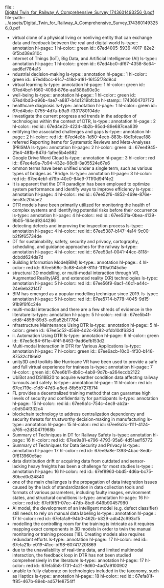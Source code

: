 file:: [Digital_Twin_for_Railway_A_Comprehensive_Survey_1743601493256_0.pdf](../assets/Digital_Twin_for_Railway_A_Comprehensive_Survey_1743601493256_0.pdf)
file-path:: ../assets/Digital_Twin_for_Railway_A_Comprehensive_Survey_1743601493256_0.pdf

- virtual clone of a physical living or nonliving entity that can exchange data and feedback between the real and digital world
  ls-type:: annotation
  hl-page:: 1
  hl-color:: green
  id:: 67ed4005-5936-4017-82e2-6f5bd38e310c
- Internet of Things (IoT), Big Data, and Artificial Intelligence (AI) 
  ls-type:: annotation
  hl-page:: 1
  hl-color:: green
  id:: 67ed4bc0-df67-4358-8c64-aad6ef784a15
- ndustrial decision-making
  ls-type:: annotation
  hl-page:: 1
  hl-color:: green
  id:: 67ed4bcc-91c7-418d-a181-16155f78d9cd
- virtual learning
  ls-type:: annotation
  hl-page:: 1
  hl-color:: green
  id:: 67ed4bcf-f660-406d-876e-aa1586a90e3c
- well-being
  ls-type:: annotation
  hl-page:: 1
  hl-color:: green
  id:: 67ed4bd3-a96b-4ae7-a887-b4d1219bfcba
  hl-stamp:: 1743604707172
- healthcare diagnosis
  ls-type:: annotation
  hl-page:: 1
  hl-color:: green
  id:: 67ed4bdc-0755-4d7a-b9a9-f331780104de
- investigate the current progress and trends in the adoption of technologies within the context of DTR,
  ls-type:: annotation
  hl-page:: 2
  hl-color:: red
  id:: 67ed4e23-4224-4b2b-95cd-89e687cea939
- entifying the associated challenges and gaps
  ls-type:: annotation
  hl-page:: 2
  hl-color:: red
  id:: 67ed4e8b-1d50-4ecb-883b-f8d1bfeae188
- referred Reporting Items for Systematic Reviews and Meta-Analyses (PRISMA
  ls-type:: annotation
  hl-page:: 2
  hl-color:: green
  id:: 67ee4945-21e4-481b-847d-1afee5b4e882
- Google Drive Word Cloud
  ls-type:: annotation
  hl-page:: 3
  hl-color:: red
  id:: 67ee4e9a-7b94-432e-98d8-3a05524e67e6
- ommon terms have been unified under a single term, such as various types of bridges as "Bridge.
  ls-type:: annotation
  hl-page:: 3
  hl-color:: red
  id:: 67ee4ebf-d79b-40c0-84e9-711f0d94f4e2
- It is apparent that the DTR paradigm has been employed to optimize system performance and identify ways to improve efficiency
  ls-type:: annotation
  hl-page:: 4
  hl-color:: red
  id:: 67ee52f6-4852-469e-876e-5ec8fc20dae2
- DTR models have been primarily utilized for monitoring the health of complex systems and identifying potential risks before their occurrence
  ls-type:: annotation
  hl-page:: 4
  hl-color:: red
  id:: 67ee531a-0bea-4139-9b05-164ed9244286
- detecting defects and improving the inspection process
  ls-type:: annotation
  hl-page:: 4
  hl-color:: red
  id:: 67ee5387-b147-4a14-9c00-b2f9f65734de
- DT for sustainability, safety, security and privacy, cartography, scheduling, and guidance approaches for the railway
  ls-type:: annotation
  hl-page:: 4
  hl-color:: red
  id:: 67ee53af-0041-44cc-8118-dcbdd624da7d
- Building Information Model(BIM) 
  ls-type:: annotation
  hl-page:: 4
  hl-color:: red
  id:: 67ee568c-3c88-4c56-811d-1f19a0145d5e
- structural 3D modelling, or multi-modal interaction through VR, Augmented Reality(AR), and extended reality (XR) technologies
  ls-type:: annotation
  hl-page:: 5
  hl-color:: red
  id:: 67ee56f9-8ac1-46c1-a44c-24e6eb3214f7
- BIM has emerged as a popular modelling technique since 2019.
  ls-type:: annotation
  hl-page:: 5
  hl-color:: red
  id:: 67ee5714-b778-4045-9d15-91b9f6f6c24e
- multi-modal interaction and there are a few shreds of evidence in the literature
  ls-type:: annotation
  hl-page:: 5
  hl-color:: red
  id:: 67ee5b4f-efd8-4858-89d3-ed9a52b17784
- nfrastructure Maintenance Using DTR
  ls-type:: annotation
  hl-page:: 5
  hl-color:: green
  id:: 67ee5c52-d568-4d2c-9382-afdb10df632d
- ii. Automation Using DTR
  ls-type:: annotation
  hl-page:: 6
  hl-color:: green
  id:: 67ee5c84-6f1e-4f4f-8463-9ad6efb153d2
- Multi-modal Interaction in DTR for Various Applications
  ls-type:: annotation
  hl-page:: 7
  hl-color:: green
  id:: 67ee6acb-10c0-4f30-b148-87532cf19a62
- unity3D and toolkits like Hurricane VR have been used to provide a safe and full virtual experience for trainees
  ls-type:: annotation
  hl-page:: 7
  hl-color:: green
  id:: 67ee6b11-db9c-4ab9-9d7b-a264ecdb2122
- UbiBot and DS18B20 to acquire weather condition data affecting railway turnouts and safety.
  ls-type:: annotation
  hl-page:: 11
  hl-color:: red
  id:: 67ee719c-c1d8-47d3-a8ed-8fb5b72787f4
- FL provides a decentralized training method that can guarantee high levels of security and confidentiality for participants
  ls-type:: annotation
  hl-page:: 15
  hl-color:: red
  id:: 67ee9a1c-754c-4ec9-ab2a-c0d504f332c4
- blockchain technology to address centralization dependency and security threats for trustworthy decision-making in manufacturing
  ls-type:: annotation
  hl-page:: 15
  hl-color:: red
  id:: 67ee9a2c-1111-4124-a765-e2d3047f968b
- Summary of Techniques in DT for Railway Safety
  ls-type:: annotation
  hl-page:: 16
  hl-color:: red
  id:: 67ee9a81-e796-4793-95a6-4d51aef15772
- Summary of Techniques for Data Security and Privacy
  ls-type:: annotation
  hl-page:: 17
  hl-color:: red
  id:: 67ee9a8e-f393-4bac-8edb-0f613960c5ac
- data distribution drift or acquiring data from outdated and sensor-lacking heavy freights has been a challenge for most studies
  ls-type:: annotation
  hl-page:: 16
  hl-color:: red
  id:: 67ef8963-bbd5-4d6a-bc75-80bed0d24840
- one of the main challenges is the propagation of data integration issues caused by the lack of standardization in data collection tools and formats of various parameters, including faulty images, environment states, and structural conditions
  ls-type:: annotation
  hl-page:: 16
  hl-color:: red
  id:: 67ef9f51-07ec-47db-8bdf-649b90457980
- AI model, the development of an intelligent model (e.g. defect classifier) still needs to rely on manual data labeling
  ls-type:: annotation
  hl-page:: 17
  hl-color:: red
  id:: 67efa1a9-94b0-462b-b329-adb42c993cf5
- modelling the controlling room for the training is intricate as it requires mapping exact components in 3D models in order to twin the manual monitoring or training process [18]. Creating models also requires redundant efforts
  ls-type:: annotation
  hl-page:: 17
  hl-color:: red
  id:: 67efa21b-e019-41cc-bf98-60741720f869
- due to the unavailability of real-time data, and limited multimodal interaction, the feedback loop in DTR has not been studied comprehensively in the literature
  ls-type:: annotation
  hl-page:: 17
  hl-color:: red
  id:: 67efa5b8-f731-4c21-9d60-4ad7a9100902
- unable to fully elaborate on technologies included in the taxonomy, such as Haptics
  ls-type:: annotation
  hl-page:: 18
  hl-color:: red
  id:: 67efa81f-ff85-467b-89eb-ad571e8754ff